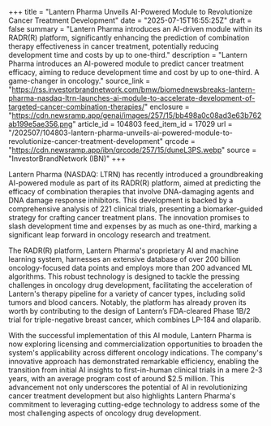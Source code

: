 +++
title = "Lantern Pharma Unveils AI-Powered Module to Revolutionize Cancer Treatment Development"
date = "2025-07-15T16:55:25Z"
draft = false
summary = "Lantern Pharma introduces an AI-driven module within its RADR(R) platform, significantly enhancing the prediction of combination therapy effectiveness in cancer treatment, potentially reducing development time and costs by up to one-third."
description = "Lantern Pharma introduces an AI-powered module to predict cancer treatment efficacy, aiming to reduce development time and cost by up to one-third. A game-changer in oncology."
source_link = "https://rss.investorbrandnetwork.com/bmw/biomednewsbreaks-lantern-pharma-nasdaq-ltrn-launches-ai-module-to-accelerate-development-of-targeted-cancer-combination-therapies/"
enclosure = "https://cdn.newsramp.app/genai/images/257/15/bb498a0c08ad3e63b762ab199e5ae356.png"
article_id = 104803
feed_item_id = 17029
url = "/202507/104803-lantern-pharma-unveils-ai-powered-module-to-revolutionize-cancer-treatment-development"
qrcode = "https://cdn.newsramp.app/ibn/qrcode/257/15/duneL3PS.webp"
source = "InvestorBrandNetwork (IBN)"
+++

<p>Lantern Pharma (NASDAQ: LTRN) has recently introduced a groundbreaking AI-powered module as part of its RADR(R) platform, aimed at predicting the efficacy of combination therapies that involve DNA-damaging agents and DNA damage response inhibitors. This development is backed by a comprehensive analysis of 221 clinical trials, presenting a biomarker-guided strategy for crafting cancer treatment plans. The innovation promises to slash development time and expenses by as much as one-third, marking a significant leap forward in oncology research and treatment.</p><p>The RADR(R) platform, Lantern Pharma's proprietary AI and machine learning system, harnesses an extensive database of over 200 billion oncology-focused data points and employs more than 200 advanced ML algorithms. This robust technology is designed to tackle the pressing challenges in oncology drug development, facilitating the acceleration of Lantern's therapy pipeline for a variety of cancer types, including solid tumors and blood cancers. Notably, the platform has already proven its worth by contributing to the design of Lantern’s FDA-cleared Phase 1B/2 trial for triple-negative breast cancer, which combines LP-184 and olaparib.</p><p>With the successful implementation of this AI module, Lantern Pharma is now exploring licensing and commercialization opportunities to broaden the system's applicability across different oncology indications. The company's innovative approach has demonstrated remarkable efficiency, enabling the transition from initial AI insights to first-in-human clinical trials in a mere 2-3 years, with an average program cost of around $2.5 million. This advancement not only underscores the potential of AI in revolutionizing cancer treatment development but also highlights Lantern Pharma's commitment to leveraging cutting-edge technology to address some of the most challenging aspects of oncology drug development.</p>